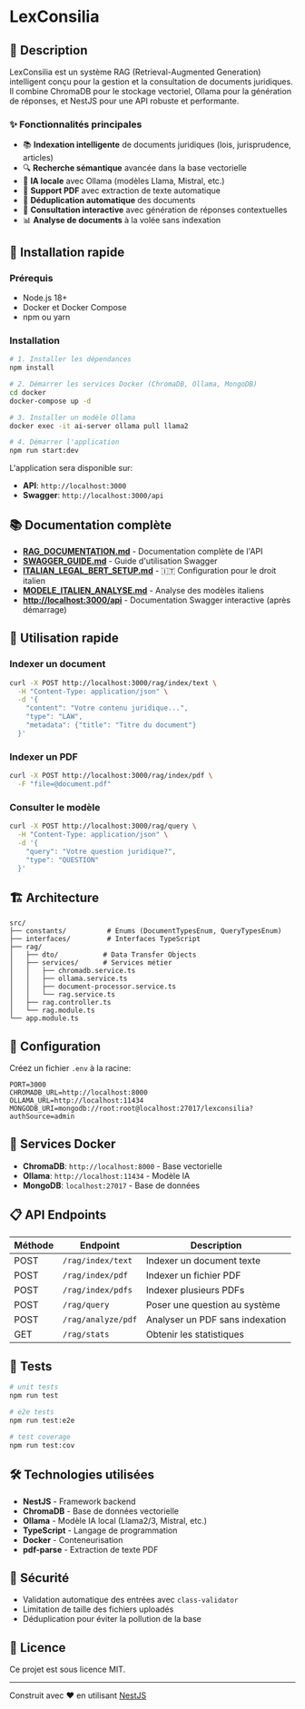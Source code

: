 # LexConsilia

## 📖 Description

LexConsilia est un système RAG (Retrieval-Augmented Generation) intelligent conçu pour la gestion et la consultation de documents juridiques. Il combine ChromaDB pour le stockage vectoriel, Ollama pour la génération de réponses, et NestJS pour une API robuste et performante.

### ✨ Fonctionnalités principales

- 📚 **Indexation intelligente** de documents juridiques (lois, jurisprudence, articles)
- 🔍 **Recherche sémantique** avancée dans la base vectorielle
- 🤖 **IA locale** avec Ollama (modèles Llama, Mistral, etc.)
- 📄 **Support PDF** avec extraction de texte automatique
- 🔄 **Déduplication automatique** des documents
- 💬 **Consultation interactive** avec génération de réponses contextuelles
- 📊 **Analyse de documents** à la volée sans indexation

## 🚀 Installation rapide

### Prérequis

- Node.js 18+
- Docker et Docker Compose
- npm ou yarn

### Installation

```bash
# 1. Installer les dépendances
npm install

# 2. Démarrer les services Docker (ChromaDB, Ollama, MongoDB)
cd docker
docker-compose up -d

# 3. Installer un modèle Ollama
docker exec -it ai-server ollama pull llama2

# 4. Démarrer l'application
npm run start:dev
```

L'application sera disponible sur:

- **API**: `http://localhost:3000`
- **Swagger**: `http://localhost:3000/api`

## 📚 Documentation complète

- **[RAG_DOCUMENTATION.md](./RAG_DOCUMENTATION.md)** - Documentation complète de l'API
- **[SWAGGER_GUIDE.md](./SWAGGER_GUIDE.md)** - Guide d'utilisation Swagger
- **[ITALIAN_LEGAL_BERT_SETUP.md](./ITALIAN_LEGAL_BERT_SETUP.md)** - 🇮🇹 Configuration pour le droit italien
- **[MODELE_ITALIEN_ANALYSE.md](./MODELE_ITALIEN_ANALYSE.md)** - Analyse des modèles italiens
- **[http://localhost:3000/api](http://localhost:3000/api)** - Documentation Swagger interactive (après démarrage)

## 🎯 Utilisation rapide

### Indexer un document

```bash
curl -X POST http://localhost:3000/rag/index/text \
  -H "Content-Type: application/json" \
  -d '{
    "content": "Votre contenu juridique...",
    "type": "LAW",
    "metadata": {"title": "Titre du document"}
  }'
```

### Indexer un PDF

```bash
curl -X POST http://localhost:3000/rag/index/pdf \
  -F "file=@document.pdf"
```

### Consulter le modèle

```bash
curl -X POST http://localhost:3000/rag/query \
  -H "Content-Type: application/json" \
  -d '{
    "query": "Votre question juridique?",
    "type": "QUESTION"
  }'
```

## 🏗️ Architecture

```
src/
├── constants/          # Enums (DocumentTypesEnum, QueryTypesEnum)
├── interfaces/         # Interfaces TypeScript
├── rag/
│   ├── dto/           # Data Transfer Objects
│   ├── services/      # Services métier
│   │   ├── chromadb.service.ts
│   │   ├── ollama.service.ts
│   │   ├── document-processor.service.ts
│   │   └── rag.service.ts
│   ├── rag.controller.ts
│   └── rag.module.ts
└── app.module.ts
```

## 🔧 Configuration

Créez un fichier `.env` à la racine:

```env
PORT=3000
CHROMADB_URL=http://localhost:8000
OLLAMA_URL=http://localhost:11434
MONGODB_URI=mongodb://root:root@localhost:27017/lexconsilia?authSource=admin
```

## 🐳 Services Docker

- **ChromaDB**: `http://localhost:8000` - Base vectorielle
- **Ollama**: `http://localhost:11434` - Modèle IA
- **MongoDB**: `localhost:27017` - Base de données

## 📋 API Endpoints

| Méthode | Endpoint           | Description                     |
| ------- | ------------------ | ------------------------------- |
| POST    | `/rag/index/text`  | Indexer un document texte       |
| POST    | `/rag/index/pdf`   | Indexer un fichier PDF          |
| POST    | `/rag/index/pdfs`  | Indexer plusieurs PDFs          |
| POST    | `/rag/query`       | Poser une question au système   |
| POST    | `/rag/analyze/pdf` | Analyser un PDF sans indexation |
| GET     | `/rag/stats`       | Obtenir les statistiques        |

## 🧪 Tests

```bash
# unit tests
npm run test

# e2e tests
npm run test:e2e

# test coverage
npm run test:cov
```

## 🛠️ Technologies utilisées

- **NestJS** - Framework backend
- **ChromaDB** - Base de données vectorielle
- **Ollama** - Modèle IA local (Llama2/3, Mistral, etc.)
- **TypeScript** - Langage de programmation
- **Docker** - Conteneurisation
- **pdf-parse** - Extraction de texte PDF

## 🔐 Sécurité

- Validation automatique des entrées avec `class-validator`
- Limitation de taille des fichiers uploadés
- Déduplication pour éviter la pollution de la base

## 📝 Licence

Ce projet est sous licence MIT.

---

Construit avec ❤️ en utilisant [NestJS](https://nestjs.com/)
